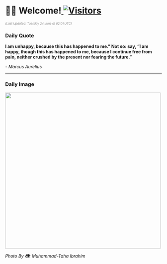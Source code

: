 <h1>👋🏽 Welcome!<a href="https://github.com/OmitNomis/"> <img src="https://visitor-badge.laobi.icu/badge?page_id=OmitNomis" alt="Visitors"></a></h1>

<i><p style="font-size: 0.6rem; color:gray">(Last Updated: Tuesday 24 June at 02:01 UTC)</p></i>

<h3> Daily Quote </h3>
<b><p>I am unhappy, because this has happened to me.” Not so: say, “I am happy, though this has happened to me, because I continue free from pain, neither crushed by the present nor fearing the future.”</p></b>
<i><caption style="font-size: 0.8rem; color:gray;">- Marcus Aurelius</caption></i>


<hr>

<h3>Daily Image</h3>
<a href="https://images.pexels.com/photos/32644651/pexels-photo-32644651.jpeg" target="_blank"><img style="height:500px;" src="https://images.pexels.com/photos/32644651/pexels-photo-32644651.jpeg"/></a>

<i><caption style="font-size: 0.8rem; color:gray;"> Photo By 📷: Muhammad-Taha Ibrahim</caption></i>
